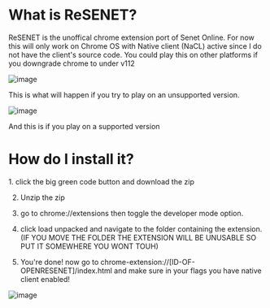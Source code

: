 <h1>What is ReSENET?</h1>
<p></p>
<p>ReSENET is the unoffical chrome extension port of Senet Online. For now this will only work on Chrome OS with Native client (NaCL) active since I do not have the client's source code. You could play this on other platforms if you downgrade chrome to under v112</p>
<p></p>

![image](https://github.com/SlideShowGames/Open-ReSENET/assets/108354503/01050c18-bc09-4596-a102-3f6f6304ffe4)

<p>This is what will happen if you try to play on an unsupported version.</p>

![image](https://github.com/SlideShowGames/Open-ReSENET/assets/108354503/a1ad0d57-66cd-472b-bbce-cae4d1c52bf7)

<p>And this is if you play on a supported version</p>

<h1>How do I install it?</h1>
1. click the big green code button and download the zip

2. Unzip the zip

3. go to chrome://extensions then toggle the developer mode option.

4.  click load unpacked and navigate to the folder containing the extension. (IF YOU MOVE THE FOLDER THE EXTENSION WILL BE UNUSABLE SO PUT IT SOMEWHERE YOU WONT TOUH)

5.  You're done! now go to chrome-extension://[ID-OF-OPENRESENET]/index.html and make sure in your flags you have native client enabled!

![image](https://github.com/SlideShowGames/Open-ReSENET/assets/108354503/7d790343-2ab3-4df1-a11e-ccb2777c7545)
